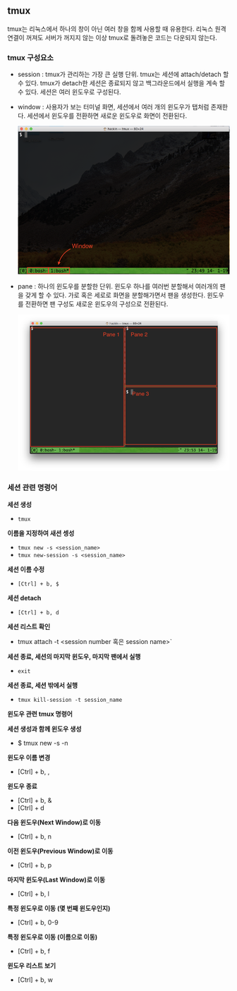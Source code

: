## tmux

tmux는 리눅스에서 하나의 창이 아닌 여러 창을 함께 사용할 때 유용한다. 리눅스 원격 연결이 꺼져도 서버가 꺼지지 않는 이상 tmux로 돌려놓은 코드는 다운되지 않는다.



### tmux 구성요소

- session : tmux가 관리하는 가장 큰 실행 단위. tmux는 세션에 attach/detach 할 수 있다. tmux가 detach한 세션은 종료되지 않고 백그라운드에서 실행을 계속 할 수 있다. 세션은 여러 윈도우로 구성된다.

- window : 사용자가 보는 터미널 화면, 세션에서 여러 개의 윈도우가 탭처럼 존재한다. 세션에서 윈도우를 전환하면 새로운 윈도우로 화면이 전환된다.

  ![tmux_window](./img/tmux_01.png)

- pane : 하나의 윈도우를 분할한 단위. 윈도우 하나를 여러번 분할해서 여러개의 팬을 갖게 할 수 있다. 가로 혹은 세로로 화면을 분할해가면서 팬을 생성한다. 윈도우를 전환하면 팬 구성도 새로운 윈도우의 구성으로 전환된다.

  ![tmux_pane](./img/tmux_02.png)



### 세션 관련 명령어

**세션 생성**
- `tmux`

**이름을 지정하여 새션 셍성**
- `tmux new -s <session_name>`
- `tmux new-session -s <session_name>`

**세션 이름 수정**
- `[Ctrl] + b, $`

**세션 detach**
- `[Ctrl] + b, d`

**세션 리스트 확인**
- tmux attach -t <session number 혹은 session name>`

**세션 종료, 세션의 마지막 윈도우, 마지막 팬에서 실행**
- `exit`

**세션 종료, 세션 밖에서 실행**

- `tmux kill-session -t session_name`



**윈도우 관련 tmux 명령어**

**세션 생성과 함께 윈도우 생성**

- $ tmux new -s <session-name> -n <window-name>

**윈도우 이름 변경**

- [Ctrl] + b, ,

**윈도우 종료**

- [Ctrl] + b, &
- [Ctrl] + d

**다음 윈도우(Next Window)로 이동**

- [Ctrl] + b, n

**이전 윈도우(Previous Window)로 이동**

- [Ctrl] + b, p

**마지막 윈도우(Last Window)로 이동**

- [Ctrl] + b, l

**특정 윈도우로 이동 (몇 번째 윈도우인지)**

- [Ctrl] + b, 0-9

**특정 윈도우로 이동 (이름으로 이동)**

- [Ctrl] + b, f

**윈도우 리스트 보기**
- [Ctrl] + b, w

